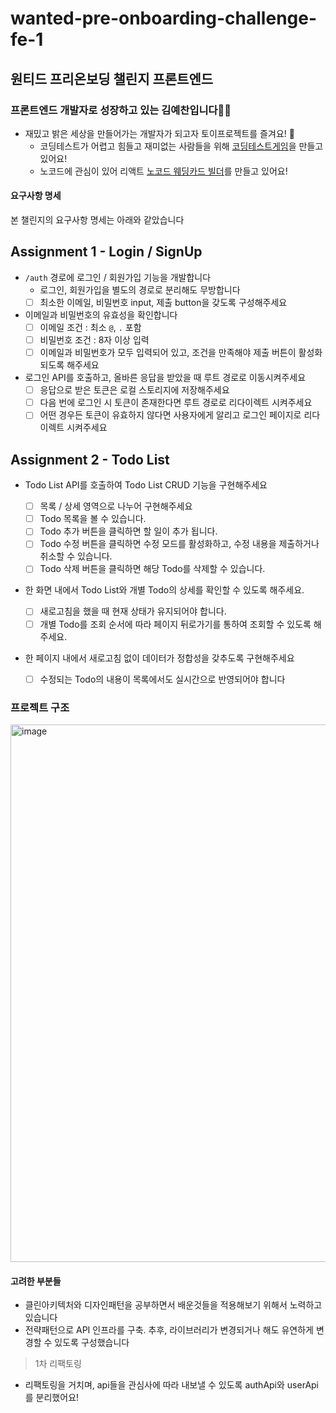 # wanted-pre-onboarding-challenge-fe-1

## 원티드 프리온보딩 챌린지 프론트엔드

### 프론트엔드 개발자로 성장하고 있는 김예찬입니다🙇🏻

- 재밌고 밝은 세상을 만들어가는 개발자가 되고자 토이프로젝트를 즐겨요! 🧸
  - 코딩테스트가 어렵고 힘들고 재미없는 사람들을 위해 [코딩테스트게임](https://codesparring.com)을 만들고 있어요!
  - 노코드에 관심이 있어 리액트 [노코드 웨딩카드 빌더](https://github.com/nerdchanii/wedding-card-web)를 만들고 있어요!

#### 요구사항 명세

본 챌린지의 요구사항 명세는 아래와 같았습니다

## Assignment 1 - Login / SignUp

- `/auth` 경로에 로그인 / 회원가입 기능을 개발합니다
  - 로그인, 회원가입을 별도의 경로로 분리해도 무방합니다
  - [ ] 최소한 이메일, 비밀번호 input, 제출 button을 갖도록 구성해주세요
- 이메일과 비밀번호의 유효성을 확인합니다
  - [ ] 이메일 조건 : 최소 `@`, `.` 포함
  - [ ] 비밀번호 조건 : 8자 이상 입력
  - [ ] 이메일과 비밀번호가 모두 입력되어 있고, 조건을 만족해야 제출 버튼이 활성화 되도록 해주세요
- 로그인 API를 호출하고, 올바른 응답을 받았을 때 루트 경로로 이동시켜주세요
  - [ ] 응답으로 받은 토큰은 로컬 스토리지에 저장해주세요
  - [ ] 다음 번에 로그인 시 토큰이 존재한다면 루트 경로로 리다이렉트 시켜주세요
  - [ ] 어떤 경우든 토큰이 유효하지 않다면 사용자에게 알리고 로그인 페이지로 리다이렉트 시켜주세요

## Assignment 2 - Todo List

- Todo List API를 호출하여 Todo List CRUD 기능을 구현해주세요
  - [ ] 목록 / 상세 영역으로 나누어 구현해주세요
  - [ ] Todo 목록을 볼 수 있습니다.
  - [ ] Todo 추가 버튼을 클릭하면 할 일이 추가 됩니다.
  - [ ] Todo 수정 버튼을 클릭하면 수정 모드를 활성화하고, 수정 내용을 제출하거나 취소할 수 있습니다.
  - [ ] Todo 삭제 버튼을 클릭하면 해당 Todo를 삭제할 수 있습니다.
- 한 화면 내에서 Todo List와 개별 Todo의 상세를 확인할 수 있도록 해주세요.
  - [ ] 새로고침을 했을 때 현재 상태가 유지되어야 합니다.
  - [ ] 개별 Todo를 조회 순서에 따라 페이지 뒤로가기를 통하여 조회할 수 있도록 해주세요.
- 한 페이지 내에서 새로고침 없이 데이터가 정합성을 갖추도록 구현해주세요

  - [ ] 수정되는 Todo의 내용이 목록에서도 실시간으로 반영되어야 합니다


### 프로젝트 구조 

<!-- 피그마 이미지 붙여넣을 예정-->
<img width="860" alt="image" src="https://user-images.githubusercontent.com/63002393/184682045-569d28f4-6a3d-4a44-af98-e6546249c0a5.png">


#### 고려한 부분들

- 클린아키텍처와 디자인패턴을 공부하면서 배운것들을 적용해보기 위해서 노력하고 있습니다
- 전략패턴으로 API 인프라를 구축. 추후, 라이브러리가 변경되거나 해도 유연하게 변경할 수 있도록 구성했습니다


> 1차 리팩토링
- 리팩토링을 거치며, api들을 관심사에 따라 내보낼 수 있도록 authApi와 userApi를 분리했어요!

